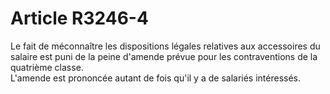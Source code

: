 # Article R3246-4

  
Le fait de méconnaître les dispositions légales relatives aux accessoires du salaire est puni de la peine d'amende prévue pour les contraventions de la quatrième classe.   
L'amende est prononcée autant de fois qu'il y a de salariés intéressés.